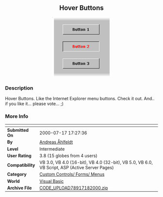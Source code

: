 ﻿<div align="center">

## Hover Buttons

<img src="PIC2000718730291193.gif">
</div>

### Description

Hover Buttons. Like the Internet Explorer menu buttons. Check it out. And.. if you like it... please vote... ;)
 
### More Info
 


<span>             |<span>
---                |---
**Submitted On**   |2000-07-17 17:27:36
**By**             |[Andreas Åhlfeldt](https://github.com/Planet-Source-Code/PSCIndex/blob/master/ByAuthor/andreas-hlfeldt.md)
**Level**          |Intermediate
**User Rating**    |3.8 (15 globes from 4 users)
**Compatibility**  |VB 3\.0, VB 4\.0 \(16\-bit\), VB 4\.0 \(32\-bit\), VB 5\.0, VB 6\.0, VB Script, ASP \(Active Server Pages\) 
**Category**       |[Custom Controls/ Forms/  Menus](https://github.com/Planet-Source-Code/PSCIndex/blob/master/ByCategory/custom-controls-forms-menus__1-4.md)
**World**          |[Visual Basic](https://github.com/Planet-Source-Code/PSCIndex/blob/master/ByWorld/visual-basic.md)
**Archive File**   |[CODE\_UPLOAD78917182000\.zip](https://github.com/Planet-Source-Code/andreas-hlfeldt-hover-buttons__1-9853/archive/master.zip)








